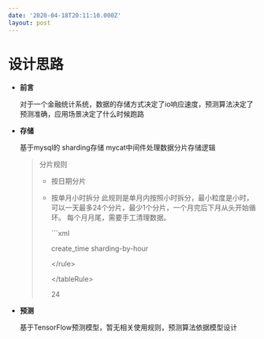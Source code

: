 ```yaml
---
date: '2020-04-18T20:11:10.000Z'
layout: post
---
```


# 设计思路

* **前言**

    对于一个金融统计系统，数据的存储方式决定了io响应速度，预测算法决定了预测准确，应用场景决定了什么时候跑路

* **存储**

  基于mysql的 sharding存储 mycat中间件处理数据分片存储逻辑

  > 分片规则
  >
  > * 按日期分片
  > * 按单月小时拆分  此规则是单月内按照小时拆分，最小粒度是小时，可以一天最多24个分片，最少1个分片，一个月完后下月从头开始循环。 每个月月尾，需要手工清理数据。 
  >
  >   \`\`\`xml
  >
  >      create\_time sharding-by-hour
  >
  >     &lt;/rule&gt;
  >
  >   &lt;/tableRule&gt; 
  >
  >   24

* **预测**

  基于TensorFlow预测模型，暂无相关使用规则，预测算法依据模型设计

